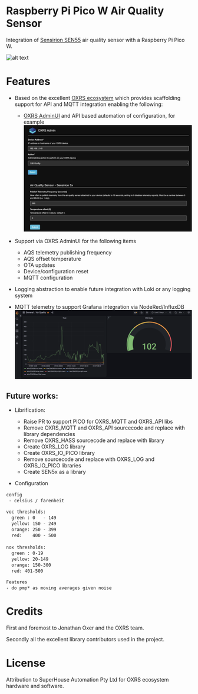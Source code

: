 # Raspberry Pi Pico W Air Quality Sensor

Integration of [Sensirion SEN55](https://www.sensirion.com/products/catalog/SEN55) air quality sensor with a Raspberry Pi Pico W.

![alt text](https://admin.sensirion.com/media/portfolio/series/image/6a057318-e34a-4b2c-9303-5ac180312d85.png "Sensirion SEN55")


# Features
- Based on the excellent [OXRS ecosystem](https://oxrs.io/) which provides scaffolding support for API and MQTT integration enabling the following:
    - [OXRS AdminUI](https://github.com/OXRS-IO/OXRS-IO-AdminUI-WEB-APP) and API based automation of configuration, for example
![Alt text](docs/oxrsadminui.png)

- Support via OXRS AdminUI for the following items
  - AQS telemetry publishing frequency
  - AQS offset temperature
  - OTA updates
  - Device/configuration reset
  - MQTT configuration

- Logging abstraction to enable future integration with Loki or any logging system

- MQTT telemetry to support Grafana integration via NodeRed/InfluxDB
![Alt text](docs/grafanaaqs.png)

## Future works:

- Librification:
  - Raise PR to support PICO for OXRS_MQTT and OXRS_API libs
  - Remove OXRS_MQTT and OXRS_API sourcecode and replace with library dependencies
  - Remove OXRS_HASS sourcecode and replace with library
  - Create OXRS_LOG library
  - Create OXRS_IO_PICO library
  - Remove sourcecode and replace with OXRS_LOG and OXRS_IO_PICO libraries
  - Create SEN5x as a library 

- Configuration

```
config
 - celsius / farenheit
```

```
voc thresholds:
  green : 0   - 149
  yellow: 150 - 249
  orange: 250 - 399
  red:    400 - 500

nox thresholds:
  green : 0-19
  yellow: 20-149
  orange: 150-300
  red: 401-500
```

```
Features
- do pmp* as moving averages given noise 
```

# Credits
First and foremost to Jonathan Oxer and the OXRS team.

Secondly all the excellent library contributors used in the project.

# License

Attribution to SuperHouse Automation Pty Ltd for OXRS ecosystem hardware and software.
